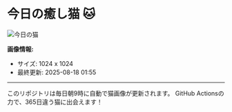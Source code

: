 # 今日の癒し猫 🐱

![今日の猫](https://cdn2.thecatapi.com/images/MTkyOTcwNQ.jpg)

**画像情報:**
- サイズ: 1024 x 1024
- 最終更新: 2025-08-18 01:55

---

このリポジトリは毎日朝9時に自動で猫画像が更新されます。
GitHub Actionsの力で、365日違う猫に出会えます！
